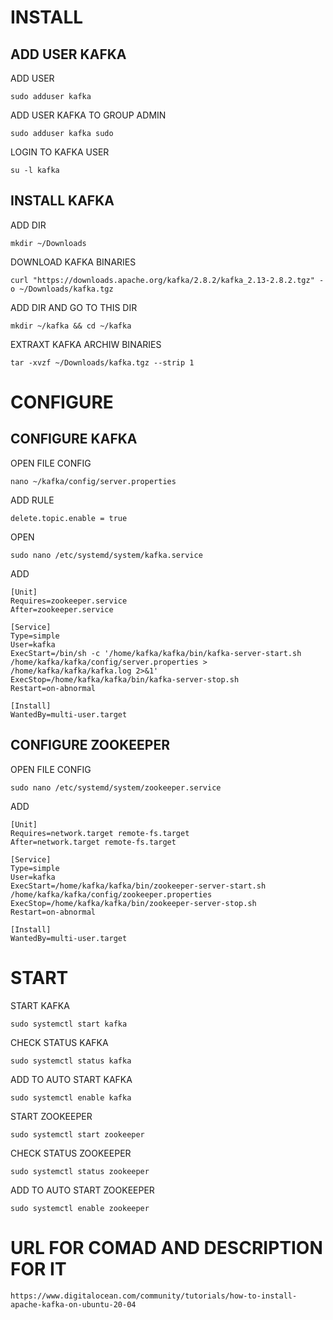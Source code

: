 # INSTALL
## ADD USER KAFKA
ADD USER
```
sudo adduser kafka
```
ADD USER KAFKA TO GROUP ADMIN
```
sudo adduser kafka sudo
```
LOGIN TO KAFKA USER
```
su -l kafka
```
## INSTALL KAFKA
ADD DIR
```
mkdir ~/Downloads
```
DOWNLOAD KAFKA BINARIES
```
curl "https://downloads.apache.org/kafka/2.8.2/kafka_2.13-2.8.2.tgz" -o ~/Downloads/kafka.tgz
```
ADD DIR AND GO TO THIS DIR
```
mkdir ~/kafka && cd ~/kafka
``` 
EXTRAXT KAFKA ARCHIW BINARIES
```
tar -xvzf ~/Downloads/kafka.tgz --strip 1
```
# CONFIGURE
## CONFIGURE KAFKA 
OPEN FILE CONFIG
```
nano ~/kafka/config/server.properties
```
ADD RULE 
```
delete.topic.enable = true
```
OPEN 
```
sudo nano /etc/systemd/system/kafka.service
```
ADD 
```
[Unit]
Requires=zookeeper.service
After=zookeeper.service

[Service]
Type=simple
User=kafka
ExecStart=/bin/sh -c '/home/kafka/kafka/bin/kafka-server-start.sh /home/kafka/kafka/config/server.properties > /home/kafka/kafka/kafka.log 2>&1'
ExecStop=/home/kafka/kafka/bin/kafka-server-stop.sh
Restart=on-abnormal

[Install]
WantedBy=multi-user.target
```
## CONFIGURE ZOOKEEPER
OPEN FILE CONFIG
```
sudo nano /etc/systemd/system/zookeeper.service
```
ADD
```
[Unit]
Requires=network.target remote-fs.target
After=network.target remote-fs.target

[Service]
Type=simple
User=kafka
ExecStart=/home/kafka/kafka/bin/zookeeper-server-start.sh /home/kafka/kafka/config/zookeeper.properties
ExecStop=/home/kafka/kafka/bin/zookeeper-server-stop.sh
Restart=on-abnormal

[Install]
WantedBy=multi-user.target
```
# START 
START KAFKA
```
sudo systemctl start kafka
```
CHECK STATUS KAFKA
```
sudo systemctl status kafka
```
ADD TO AUTO START KAFKA
```
sudo systemctl enable kafka
```
START ZOOKEEPER
```
sudo systemctl start zookeeper
```
CHECK STATUS ZOOKEEPER
```
sudo systemctl status zookeeper
```
ADD TO AUTO START ZOOKEEPER
```
sudo systemctl enable zookeeper
```

# URL FOR COMAD AND DESCRIPTION FOR IT
```
https://www.digitalocean.com/community/tutorials/how-to-install-apache-kafka-on-ubuntu-20-04
```